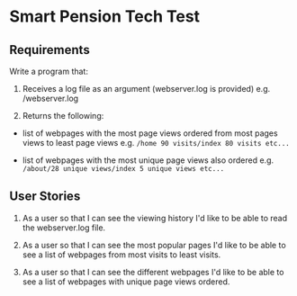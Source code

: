 # Smart Pension Tech Test

 ## Requirements

 Write a program that:

 1. Receives a log file as an argument (webserver.log is provided) e.g. /<parse>webserver.log

 2. Returns the following:

 * list of webpages with the most page views ordered from most pages views to least page views
 e.g. `/home 90 visits/index 80 visits etc...`

 * list of webpages with the most unique page views also ordered
 e.g. `/about/28 unique views/index 5 unique views etc...`

 ## User Stories

 1. As a user so that I can see the viewing history
    I'd like to be able to read the webserver.log file.

 2. As a user so that I can see the most popular pages
    I'd like to be able to see a list of webpages from most visits to least visits.

 3. As a user so that I can see the different webpages
    I'd like to be able to see a list of webpages with unique page views ordered.
